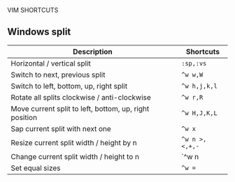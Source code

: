 VIM SHORTCUTS

Windows split
-------------

Description | Shortcuts
----------- | ---------
Horizontal / vertical split | `:sp,:vs`
Switch to next, previous split | `^w w,W`
Switch to left, bottom, up, right split | `^w h,j,k,l`     
Rotate all splits clockwise / anti-clockwise | `^w r,R`
Move current split to left, bottom, up, right position | `^w H,J,K,L`
Sap current split with next one | `^w x`
Resize current split width / height by n | `^w n >,<,+,-`
Change current split width / height to n | `^w n |,_`
Set equal sizes | `^w =`
